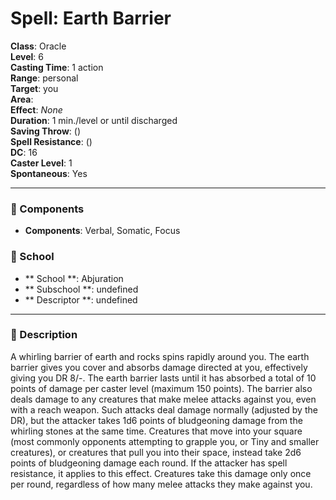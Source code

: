 
# Spell: Earth Barrier
**Class**: Oracle  
**Level**: 6  
**Casting Time**: 1 action  
**Range**: personal  
**Target**: you  
**Area**:   
**Effect**: _None_  
**Duration**: 1 min./level or until discharged  
**Saving Throw**:  ()  
**Spell Resistance**:  ()  
**DC**: 16  
**Caster Level**: 1  
**Spontaneous**: Yes

---

### 🔮 Components
- **Components**: Verbal, Somatic, Focus

### 🏫 School
- ** School **: Abjuration
- ** Subschool **: undefined
- ** Descriptor **: undefined
---

### 📜 Description
A whirling barrier of earth and rocks spins rapidly around you. The earth barrier gives you cover and absorbs damage directed at you, effectively giving you DR 8/-. The earth barrier lasts until it has absorbed a total of 10 points of damage per caster level (maximum 150 points). The barrier also deals damage to any creatures that make melee attacks against you, even with a reach weapon. Such attacks deal damage normally (adjusted by the DR), but the attacker takes 1d6 points of bludgeoning damage from the whirling stones at the same time. Creatures that move into your square (most commonly opponents attempting to grapple you, or Tiny and smaller creatures), or creatures that pull you into their space, instead take 2d6 points of bludgeoning damage each round. If the attacker has spell resistance, it applies to this effect. Creatures take this damage only once per round, regardless of how many melee attacks they make against you.
